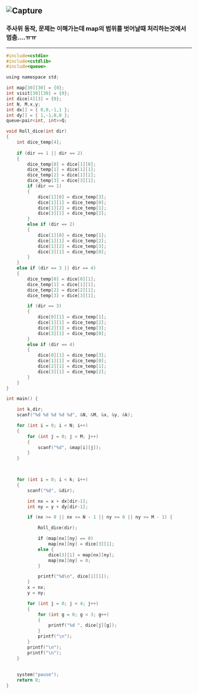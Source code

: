 ![Capture](https://user-images.githubusercontent.com/29946480/60439835-c9796a80-9c13-11e9-897c-af10ee300e58.PNG)
---------------------------------------------------------------------------------------------------------------
### 주사위 동작, 문제는 이해가는데 map의 범위를 벗어날때 처리하는것에서 멈춤....ㅠㅠ
----------------------------------------------------------------------------------------------------------------

```c
#include<cstdio>
#include<cstdlib>
#include<queue>

using namespace std;

int map[30][30] = {0};
int visit[30][30] = {0};
int dice[4][3] = {0};
int N, M,x,y;
int dx[] = { 0,0,-1,1 };
int dy[] = { 1,-1,0,0 };
queue<pair<int, int>>Q;

void Roll_dice(int dir)
{
	int dice_temp[4];
	
	if (dir == 1 || dir == 2)
	{
		dice_temp[0] = dice[1][0];
		dice_temp[1] = dice[1][1];
		dice_temp[2] = dice[1][2];
		dice_temp[3] = dice[3][1];
		if (dir == 1)
		{	
			dice[1][0] = dice_temp[3];
			dice[1][1] = dice_temp[0];
			dice[1][2] = dice_temp[1];
			dice[3][1] = dice_temp[2];
		}
		else if (dir == 2)
		{
			dice[1][0] = dice_temp[1];
			dice[1][1] = dice_temp[2];
			dice[1][2] = dice_temp[3];
			dice[3][1] = dice_temp[0];
		}
	}
	else if (dir == 3 || dir == 4)
	{
		dice_temp[0] = dice[0][1];	
		dice_temp[1] = dice[1][1];
		dice_temp[2] = dice[2][1];
		dice_temp[3] = dice[3][1];

		if (dir == 3)
		{
			dice[0][1] = dice_temp[1];
			dice[1][1] = dice_temp[2];
			dice[2][1] = dice_temp[3];
			dice[3][1] = dice_temp[0];
		}
		else if (dir == 4)
		{
			dice[0][1] = dice_temp[3];
			dice[1][1] = dice_temp[0];
			dice[2][1] = dice_temp[1];
			dice[3][1] = dice_temp[2];				
		}
	}
}

int main() {

	int k,dir;
	scanf("%d %d %d %d %d", &N, &M, &x, &y, &k);

	for (int i = 0; i < N; i++)
	{
		for (int j = 0; j < M; j++)
		{
			scanf("%d", &map[i][j]);
		}
	}
	


	for (int i = 0; i < k; i++)
	{
		scanf("%d", &dir);

		int nx = x + dx[dir-1];
		int ny = y + dy[dir-1];

		if (nx >= 0 || nx <= N - 1 || ny >= 0 || ny <= M - 1) {

			Roll_dice(dir);

			if (map[nx][ny] == 0)
				map[nx][ny] = dice[3][1];
			else {
				dice[3][1] = map[nx][ny];
				map[nx][ny] = 0;
			}

			printf("%d\n", dice[1][1]);
		}
		x = nx;
		y = ny;

		for (int j = 0; j < 4; j++)
		{
			for (int g = 0; g < 3; g++)
			{
				printf("%d ", dice[j][g]);
			}
			printf("\n");
		}
		printf("\n");
		printf("\n");
	}
				
	
	system("pause");
	return 0;
}
```
